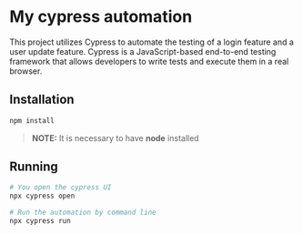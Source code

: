 # My cypress automation

This project utilizes Cypress to automate the testing of a login feature and a user update feature. Cypress is a JavaScript-based end-to-end testing framework that allows developers to write tests and execute them in a real browser.

## Installation
``` bash
npm install
```

> **NOTE:**
> It is necessary to have **node** installed
>
## Running
``` bash
# You open the cypress UI
npx cypress open

# Run the automation by command line
npx cypress run
```
